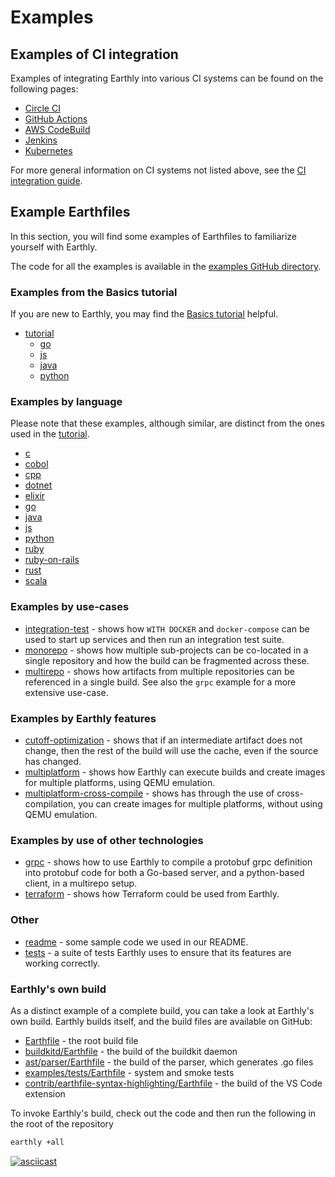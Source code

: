 
# Examples

## Examples of CI integration

Examples of integrating Earthly into various CI systems can be found on the following pages:

* [Circle CI](../ci-integration/guides/circle-integration.md)
* [GitHub Actions](../ci-integration/guides/gh-actions-integration.md)
* [AWS CodeBuild](../ci-integration/guides/codebuild-integration.md)
* [Jenkins](../ci-integration/guides/jenkins.md)
* [Kubernetes](../ci-integration/guides/kubernetes.md)

For more general information on CI systems not listed above, see the [CI integration guide](../ci-integration/overview.md).

## Example Earthfiles

In this section, you will find some examples of Earthfiles to familiarize yourself with Earthly.

The code for all the examples is available in the [examples GitHub directory](https://github.com/earthly/earthly/tree/main/examples).

<!-- NOTE: If you change this, please also change examples/README.md -->

### Examples from the Basics tutorial

If you are new to Earthly, you may find the [Basics tutorial](../basics/basics.md) helpful.

* [tutorial](https://github.com/earthly/earthly/tree/main/examples/tutorial)
    * [go](https://github.com/earthly/earthly/tree/main/examples/tutorial/go)
    * [js](https://github.com/earthly/earthly/tree/main/examples/tutorial/js)
    * [java](https://github.com/earthly/earthly/tree/main/examples/tutorial/java)
    * [python](https://github.com/earthly/earthly/tree/main/examples/tutorial/python)

### Examples by language

Please note that these examples, although similar, are distinct from the ones used in the [tutorial](https://github.com/earthly/earthly/tree/main/examples/tutorial).

* [c](https://github.com/earthly/earthly/tree/main/examples/c)
* [cobol](https://github.com/earthly/earthly/tree/main/examples/cobol)
* [cpp](https://github.com/earthly/earthly/tree/main/examples/cpp)
* [dotnet](https://github.com/earthly/earthly/tree/main/examples/dotnet)
* [elixir](https://github.com/earthly/earthly/tree/main/examples/elixir)
* [go](https://github.com/earthly/earthly/tree/main/examples/go)
* [java](https://github.com/earthly/earthly/tree/main/examples/java)
* [js](https://github.com/earthly/earthly/tree/main/examples/js)
* [python](https://github.com/earthly/earthly/tree/main/examples/python)
* [ruby](https://github.com/earthly/earthly/tree/main/examples/ruby)
* [ruby-on-rails](https://github.com/earthly/earthly/tree/main/examples/ruby-on-rails)
* [rust](https://github.com/earthly/earthly/tree/main/examples/rust)
* [scala](https://github.com/earthly/earthly/tree/main/examples/scala)

### Examples by use-cases

* [integration-test](https://github.com/earthly/earthly/tree/main/examples/integration-test) - shows how `WITH DOCKER` and `docker-compose` can be used to start up services and then run an integration test suite.
* [monorepo](https://github.com/earthly/earthly/tree/main/examples/monorepo) - shows how multiple sub-projects can be co-located in a single repository and how the build can be fragmented across these.
* [multirepo](https://github.com/earthly/earthly/tree/main/examples/multirepo) - shows how artifacts from multiple repositories can be referenced in a single build. See also the `grpc` example for a more extensive use-case.

### Examples by Earthly features

* [cutoff-optimization](https://github.com/earthly/earthly/tree/main/examples/cutoff-optimization) - shows that if an intermediate artifact does not change, then the rest of the build will use the cache, even if the source has changed.
* [multiplatform](https://github.com/earthly/earthly/tree/main/examples/multiplatform) - shows how Earthly can execute builds and create images for multiple platforms, using QEMU emulation.
* [multiplatform-cross-compile](https://github.com/earthly/earthly/tree/main/examples/multiplatform-cross-compile) - shows has through the use of cross-compilation, you can create images for multiple platforms, without using QEMU emulation.

### Examples by use of other technologies

* [grpc](https://github.com/earthly/earthly/tree/main/examples/grpc) - shows how to use Earthly to compile a protobuf grpc definition into protobuf code for both a Go-based server, and a python-based client, in a multirepo setup.
* [terraform](https://github.com/earthly/earthly/tree/main/examples/terraform) - shows how Terraform could be used from Earthly.

### Other

* [readme](https://github.com/earthly/earthly/tree/main/examples/readme) - some sample code we used in our README.
* [tests](https://github.com/earthly/earthly/tree/main/examples/tests) - a suite of tests Earthly uses to ensure that its features are working correctly.

### Earthly's own build

As a distinct example of a complete build, you can take a look at Earthly's own build. Earthly builds itself, and the build files are available on GitHub:

* [Earthfile](https://github.com/earthly/earthly/blob/main/Earthfile) - the root build file
* [buildkitd/Earthfile](https://github.com/earthly/earthly/blob/main/buildkitd/Earthfile) - the build of the buildkit daemon
* [ast/parser/Earthfile](https://github.com/earthly/earthly/blob/main/ast/parser/Earthfile) - the build of the parser, which generates .go files
* [examples/tests/Earthfile](https://github.com/earthly/earthly/blob/main/examples/tests/Earthfile) - system and smoke tests
* [contrib/earthfile-syntax-highlighting/Earthfile](https://github.com/earthly/earthly/blob/main/contrib/earthfile-syntax-highlighting/Earthfile) - the build of the VS Code extension

To invoke Earthly's build, check out the code and then run the following in the root of the repository

```bash
earthly +all
```

[![asciicast](https://asciinema.org/a/313845.svg)](https://asciinema.org/a/313845)
